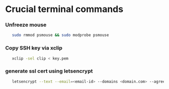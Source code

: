 # Crucial terminal commands

### Unfreeze mouse
  ``` bash
  	 sudo rmmod psmouse && sudo modprobe psmouse
  ```

### Copy SSH key via xclip 
 ``` bash
    xclip -sel clip < key.pem
 ```
### generate ssl cert using letsencrypt
 ``` bash
 	letsencrypt --text --email=<email-id> --domains <domain.com> --agree-tos --renew-by-default --manual certonly --config-dir ~/.letsencrypt/etc --work-dir ~/.letsencrypt/var-lib/ --logs-dir ~/.letsencrypt/var-log/
 ```